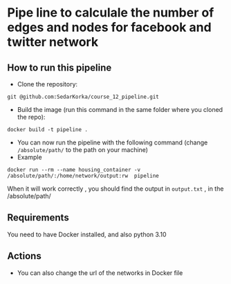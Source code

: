 # Pipe line to calculale the number of edges and nodes for facebook and twitter network

## How to run this pipeline

- Clone the repository:

```
git @github.com:SedarKorka/course_12_pipeline.git
```

- Build the image (run this command in the same folder where you cloned the repo):

```
docker build -t pipeline .
```

- You can now run the pipeline with the following command (change `/absolute/path/` to the path
on your machine)
- Example 
```
docker run --rm --name housing_container -v  /absolute/path/:/home/network/output:rw  pipeline  
```

When it will work correctly , you should find the output in `output.txt` , in the /absolute/path/

## Requirements

You need to have Docker installed, and also python 3.10

## Actions
- You can also change the url of the networks in Docker file

